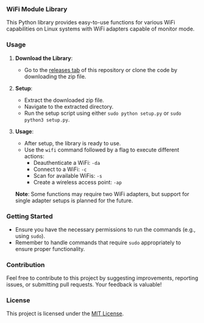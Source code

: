 ### WiFi Module Library

This Python library provides easy-to-use functions for various WiFi capabilities on Linux systems with WiFi adapters capable of monitor mode.

### Usage

1. **Download the Library**:
   - Go to the [releases tab](https://github.com/pauwol/linux-wifi/releases) of this repository or clone the code by downloading the zip file.

2. **Setup**:
   - Extract the downloaded zip file.
   - Navigate to the extracted directory.
   - Run the setup script using either `sudo python setup.py` or `sudo python3 setup.py`.

3. **Usage**:
   - After setup, the library is ready to use.
   - Use the `wifi` command followed by a flag to execute different actions:
     - Deauthenticate a WiFi: `-da`
     - Connect to a WiFi: `-c`
     - Scan for available WiFis: `-s`
     - Create a wireless access point: `-ap`

   **Note**: Some functions may require two WiFi adapters, but support for single adapter setups is planned for the future.

### Getting Started

- Ensure you have the necessary permissions to run the commands (e.g., using `sudo`).
- Remember to handle commands that require `sudo` appropriately to ensure proper functionality.

### Contribution

Feel free to contribute to this project by suggesting improvements, reporting issues, or submitting pull requests. Your feedback is valuable!

### License

This project is licensed under the [MIT License](LICENSE).
